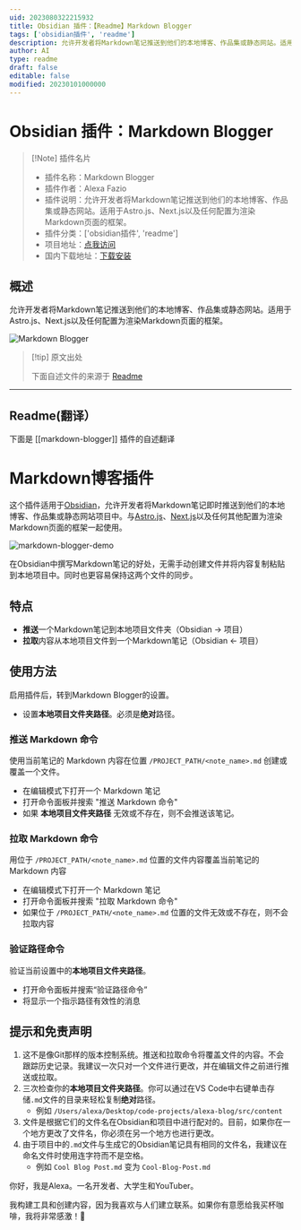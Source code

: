 ```yaml
---
uid: 2023080322215932
title: Obsidian 插件：【Readme】Markdown Blogger
tags: ['obsidian插件', 'readme']
description: 允许开发者将Markdown笔记推送到他们的本地博客、作品集或静态网站。适用于Astro.js、Next.js以及任何配置为渲染Markdown页面的框架。
author: AI
type: readme
draft: false
editable: false
modified: 20230101000000
---
```


# Obsidian 插件：Markdown Blogger

> [!Note] 插件名片
> - 插件名称：Markdown Blogger
> - 插件作者：Alexa Fazio
> - 插件说明：允许开发者将Markdown笔记推送到他们的本地博客、作品集或静态网站。适用于Astro.js、Next.js以及任何配置为渲染Markdown页面的框架。
> - 插件分类：['obsidian插件', 'readme']
> - 项目地址：[点我访问](https://github.com/afazio1/obsidian-markdown-blogger)
> - 国内下载地址：[下载安装](https://pkmer.cn/products/plugin/pluginMarket/?markdown-blogger)

## 概述

允许开发者将Markdown笔记推送到他们的本地博客、作品集或静态网站。适用于Astro.js、Next.js以及任何配置为渲染Markdown页面的框架。

![Markdown Blogger](https://cdn.pkmer.cn/covers/markdown-blogger_new.gif!pkmer)

> [!tip] 原文出处
> 
>下面自述文件的来源于 [Readme](https://ghproxy.net/https://raw.githubusercontent.com/afazio1/obsidian-markdown-blogger/main/README.md)
> 

---

## Readme(翻译）

下面是 [[markdown-blogger]] 插件的自述翻译


# Markdown博客插件
这个插件适用于[Obsidian](https://obsidian.md)，允许开发者将Markdown笔记即时推送到他们的本地博客、作品集或静态网站项目中。与[Astro.js](https://astro.build)、[Next.js](https://nextjs.org)以及任何其他配置为渲染Markdown页面的框架一起使用。

![markdown-blogger-demo](/images/md-blogger-demo.gif)

在Obsidian中撰写Markdown笔记的好处，无需手动创建文件并将内容复制粘贴到本地项目中。同时也更容易保持这两个文件的同步。

## 特点
- **推送**一个Markdown笔记到本地项目文件夹（Obsidian -> 项目）
- **拉取**内容从本地项目文件到一个Markdown笔记（Obsidian <- 项目）

## 使用方法
启用插件后，转到Markdown Blogger的设置。
- 设置**本地项目文件夹路径**。必须是**绝对**路径。

### 推送 Markdown 命令
使用当前笔记的 Markdown 内容在位置 `/PROJECT_PATH/<note_name>.md` 创建或覆盖一个文件。
- 在编辑模式下打开一个 Markdown 笔记
- 打开命令面板并搜索 "推送 Markdown 命令"
- 如果 **本地项目文件夹路径** 无效或不存在，则不会推送该笔记。

### 拉取 Markdown 命令
用位于 `/PROJECT_PATH/<note_name>.md` 位置的文件内容覆盖当前笔记的 Markdown 内容
- 在编辑模式下打开一个 Markdown 笔记
- 打开命令面板并搜索 "拉取 Markdown 命令"
- 如果位于 `/PROJECT_PATH/<note_name>.md` 位置的文件无效或不存在，则不会拉取内容

### 验证路径命令
验证当前设置中的**本地项目文件夹路径**。
- 打开命令面板并搜索“验证路径命令”
- 将显示一个指示路径有效性的消息

## 提示和免责声明
1. 这不是像Git那样的版本控制系统。推送和拉取命令将覆盖文件的内容。不会跟踪历史记录。我建议一次只对一个文件进行更改，并在编辑文件之前进行推送或拉取。
2. 三次检查你的**本地项目文件夹路径**。你可以通过在VS Code中右键单击存储`.md`文件的目录来轻松复制**绝对**路径。
   - 例如 `/Users/alexa/Desktop/code-projects/alexa-blog/src/content`
3. 文件是根据它们的文件名在Obsidian和项目中进行配对的。目前，如果你在一个地方更改了文件名，你必须在另一个地方也进行更改。
4. 由于项目中的`.md`文件与生成它的Obsidian笔记具有相同的文件名，我建议在命名文件时使用连字符而不是空格。
   - 例如 `Cool Blog Post.md` 变为 `Cool-Blog-Post.md`

你好，我是Alexa。一名开发者、大学生和YouTuber。

我构建工具和创建内容，因为我喜欢与人们建立联系。如果你有意愿给我买杯咖啡，我将非常感激！🤗





